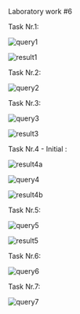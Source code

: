 Laboratory work #6

Task Nr.1:

![query1](https://user-images.githubusercontent.com/36602388/48738436-acca8c80-ec59-11e8-91cd-1abed545837a.jpg)

![result1](https://user-images.githubusercontent.com/36602388/48738432-ac31f600-ec59-11e8-887b-8f88fc832c83.jpg)

Task Nr.2:

![query2](https://user-images.githubusercontent.com/36602388/48738437-acca8c80-ec59-11e8-961b-41a3fe560ff4.jpg)

Task Nr.3:

![query3](https://user-images.githubusercontent.com/36602388/48738429-ab995f80-ec59-11e8-8a42-46855d84c8f5.jpg)

![result3](https://user-images.githubusercontent.com/36602388/48738433-ac31f600-ec59-11e8-86af-adff9af53338.jpg)

Task Nr.4 - Initial :

![result4a](https://user-images.githubusercontent.com/36602388/48738434-ac31f600-ec59-11e8-99f4-08759b1e7216.jpg)

![query4](https://user-images.githubusercontent.com/36602388/48738430-ab995f80-ec59-11e8-862f-cb61d22c9968.jpg)

![result4b](https://user-images.githubusercontent.com/36602388/48738650-5447bf00-ec5a-11e8-9cd7-9528891dc999.jpg)

Task Nr.5:

![query5](https://user-images.githubusercontent.com/36602388/48739636-392a7e80-ec5d-11e8-85dd-9cc93760225f.jpg)

![result5](https://user-images.githubusercontent.com/36602388/48739634-3891e800-ec5d-11e8-87b2-bf3d6d6a4507.jpg)

Task Nr.6:

![query6](https://user-images.githubusercontent.com/36602388/48739637-392a7e80-ec5d-11e8-9c83-dccb8bd3045c.jpg)

Task Nr.7:

![query7](https://user-images.githubusercontent.com/36602388/48739638-392a7e80-ec5d-11e8-9d55-5924189af844.jpg)
